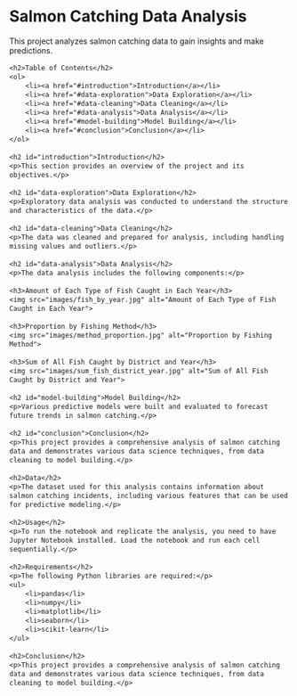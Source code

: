 
<!DOCTYPE html>
<html>
<head>
    <title>Salmon Catching Data Analysis</title>
</head>
<body>
    <h1>Salmon Catching Data Analysis</h1>
    <p>This project analyzes salmon catching data to gain insights and make predictions.</p>
    
    <h2>Table of Contents</h2>
    <ol>
        <li><a href="#introduction">Introduction</a></li>
        <li><a href="#data-exploration">Data Exploration</a></li>
        <li><a href="#data-cleaning">Data Cleaning</a></li>
        <li><a href="#data-analysis">Data Analysis</a></li>
        <li><a href="#model-building">Model Building</a></li>
        <li><a href="#conclusion">Conclusion</a></li>
    </ol>
    
    <h2 id="introduction">Introduction</h2>
    <p>This section provides an overview of the project and its objectives.</p>
    
    <h2 id="data-exploration">Data Exploration</h2>
    <p>Exploratory data analysis was conducted to understand the structure and characteristics of the data.</p>
    
    <h2 id="data-cleaning">Data Cleaning</h2>
    <p>The data was cleaned and prepared for analysis, including handling missing values and outliers.</p>
    
    <h2 id="data-analysis">Data Analysis</h2>
    <p>The data analysis includes the following components:</p>
    
    <h3>Amount of Each Type of Fish Caught in Each Year</h3>
    <img src="images/fish_by_year.jpg" alt="Amount of Each Type of Fish Caught in Each Year">
    
    <h3>Proportion by Fishing Method</h3>
    <img src="images/method_proportion.jpg" alt="Proportion by Fishing Method">
    
    <h3>Sum of All Fish Caught by District and Year</h3>
    <img src="images/sum_fish_district_year.jpg" alt="Sum of All Fish Caught by District and Year">
    
    <h2 id="model-building">Model Building</h2>
    <p>Various predictive models were built and evaluated to forecast future trends in salmon catching.</p>
    
    <h2 id="conclusion">Conclusion</h2>
    <p>This project provides a comprehensive analysis of salmon catching data and demonstrates various data science techniques, from data cleaning to model building.</p>
    
    <h2>Data</h2>
    <p>The dataset used for this analysis contains information about salmon catching incidents, including various features that can be used for predictive modeling.</p>
    
    <h2>Usage</h2>
    <p>To run the notebook and replicate the analysis, you need to have Jupyter Notebook installed. Load the notebook and run each cell sequentially.</p>
    
    <h2>Requirements</h2>
    <p>The following Python libraries are required:</p>
    <ul>
        <li>pandas</li>
        <li>numpy</li>
        <li>matplotlib</li>
        <li>seaborn</li>
        <li>scikit-learn</li>
    </ul>
    
    <h2>Conclusion</h2>
    <p>This project provides a comprehensive analysis of salmon catching data and demonstrates various data science techniques, from data cleaning to model building.</p>
</body>
</html>
